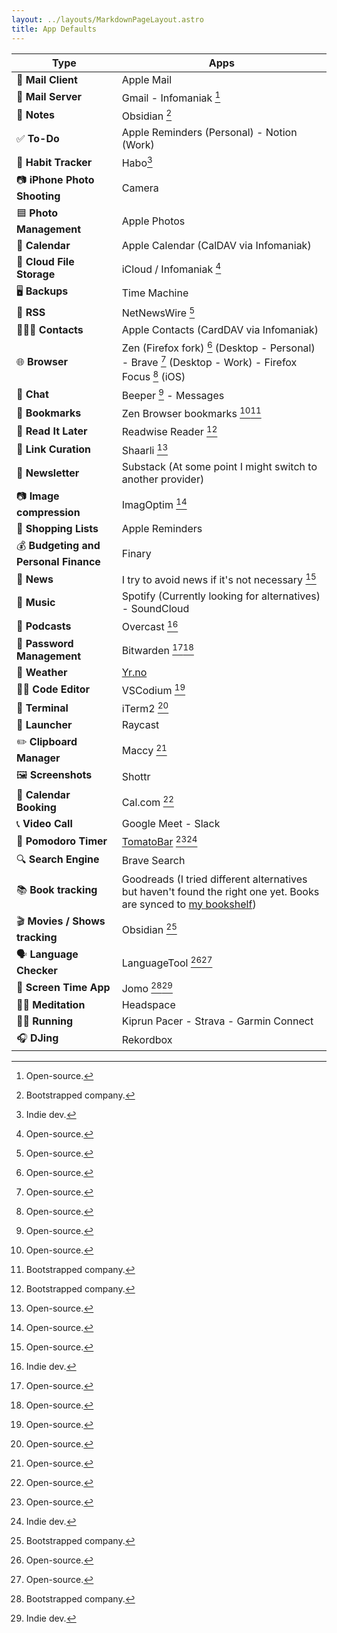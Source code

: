 ```yaml
---
layout: ../layouts/MarkdownPageLayout.astro
title: App Defaults
---
```


| **Type**                              | **Apps**                                                                                                                                               |
| ------------------------------------- | ------------------------------------------------------------------------------------------------------------------------------------------------------ |
| 📨 **Mail Client**                    | Apple Mail                                                                                                                                             |
| 📮 **Mail Server**                    | Gmail - Infomaniak [^1]                                                                                                                                |
| 📝 **Notes**                          | Obsidian [^2]                                                                                                                                          |
| ✅ **To-Do**                          | Apple Reminders (Personal) - Notion (Work)                                                                                                             |
| 🎯 **Habit Tracker**                  | Habo[^3]                                                                                                                                               |
| 📷 **iPhone Photo Shooting**          | Camera                                                                                                                                                 |
| 🟦 **Photo Management**               | Apple Photos                                                                                                                                           |
| 📆 **Calendar**                       | Apple Calendar (CalDAV via Infomaniak)                                                                                                                 |
| 📁 **Cloud File Storage**             | iCloud / Infomaniak [^1]                                                                                                                               |
| 🖥️ **Backups**                        | Time Machine                                                                                                                                           |
| 📖 **RSS**                            | NetNewsWire [^1]                                                                                                                                       |
| 🙍🏻‍♂️ **Contacts**                       | Apple Contacts (CardDAV via Infomaniak)                                                                                                                |
| 🌐 **Browser**                        | Zen (Firefox fork) [^1] (Desktop - Personal) - Brave [^1] (Desktop - Work) - Firefox Focus [^1] (iOS)                                                  |
| 💬 **Chat**                           | Beeper [^1] - Messages                                                                                                                                 |
| 🔖 **Bookmarks**                      | Zen Browser bookmarks [^1][^2]                                                                                                                         |
| 📑 **Read It Later**                  | Readwise Reader [^2]                                                                                                                                   |
| 🔗 **Link Curation**                  | Shaarli [^1]                                                                                                                                           |
| 🔗 **Newsletter**                     | Substack (At some point I might switch to another provider)                                                                                            |
| 📷 **Image compression**              | ImagOptim [^1]                                                                                                                                         |
| 🛒 **Shopping Lists**                 | Apple Reminders                                                                                                                                        |
| 💰 **Budgeting and Personal Finance** | Finary                                                                                                                                                 |
| 📰 **News**                           | I try to avoid news if it's not necessary [^1]                                                                                                         |
| 🎵 **Music**                          | Spotify (Currently looking for alternatives) - SoundCloud                                                                                              |
| 🎤 **Podcasts**                       | Overcast [^3]                                                                                                                                          |
| 🔐 **Password Management**            | Bitwarden [^1][^1]                                                                                                                                     |
| 🔐 **Weather**                        | [Yr.no](https://apps.apple.com/no/app/yr-no/id490989206)                                                                                               |
| 👨‍💻 **Code Editor**                    | VSCodium [^1]                                                                                                                                          |
| 💾 **Terminal**                       | iTerm2 [^1]                                                                                                                                            |
| 🚀 **Launcher**                       | Raycast                                                                                                                                                |
| ✏️ **Clipboard Manager**              | Maccy [^1]                                                                                                                                             |
| 🖼️ **Screenshots**                    | Shottr                                                                                                                                                 |
| 📆 **Calendar Booking**               | Cal.com [^1]                                                                                                                                           |
| 📞 **Video Call**                     | Google Meet - Slack                                                                                                                                    |
| 🍅 **Pomodoro Timer**                 | [TomatoBar](https://github.com/AuroraWright/TomatoBar) [^1][^3]                                                                                        |
| 🔍 **Search Engine**                  | Brave Search                                                                                                                                           |
| 📚 **Book tracking**                  | Goodreads (I tried different alternatives but haven't found the right one yet. Books are synced to [my bookshelf](https://alexandremouriec.com/books)) |
| 🎬 **Movies / Shows tracking**        | Obsidian [^2]                                                                                                                                          |
| 🗣️ **Language Checker**               | LanguageTool [^1][^1]                                                                                                                                  |
| 📵 **Screen Time App**                | Jomo [^2][^3]                                                                                                                                          |
| 🧘‍♂️ **Meditation**                     | Headspace                                                                                                                                              |
| 🏃‍♂️ **Running**                        | Kiprun Pacer - Strava - Garmin Connect                                                                                                                 |
| 🎧 **DJing**                          | Rekordbox                                                                                                                                              |

[^1]: Open-source.

[^2]: Bootstrapped company.

[^3]: Indie dev.

